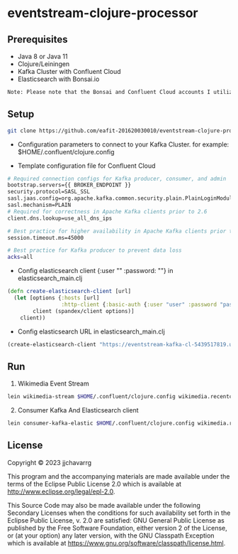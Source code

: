 # eventstream-clojure-processor

## Prerequisites

- Java 8 or Java 11
- Clojure/Leiningen
- Kafka Cluster with Confluent Cloud
- Elasticsearch with Bonsai.io

```sh
Note: Please note that the Bonsai and Confluent Cloud accounts I utilize can be easily created for free, and the process takes no more than 5 minutes to complete
```

## Setup

```sh
git clone https://github.com/eafit-201620030010/eventstream-clojure-processor.git
```

- Configuration parameters to connect to your Kafka Cluster. for example: $HOME/.confluent/clojure.config

- Template configuration file for Confluent Cloud

```sh
# Required connection configs for Kafka producer, consumer, and admin
bootstrap.servers={{ BROKER_ENDPOINT }}
security.protocol=SASL_SSL
sasl.jaas.config=org.apache.kafka.common.security.plain.PlainLoginModule required username='{{ CLUSTER_API_KEY }}' password='{{ CLUSTER_API_SECRET }}';
sasl.mechanism=PLAIN
# Required for correctness in Apache Kafka clients prior to 2.6
client.dns.lookup=use_all_dns_ips

# Best practice for higher availability in Apache Kafka clients prior to 3.0
session.timeout.ms=45000

# Best practice for Kafka producer to prevent data loss
acks=all
```

- Config elasticsearch client {:user "" :password: ""} in elasticsearch_main.clj

```clojure
(defn create-elasticsearch-client [url]
  (let [options {:hosts [url]
                 :http-client {:basic-auth {:user "user" :password "password"}}}
        client (spandex/client options)]
    client))
```

- Config elasticsearch URL in elasticsearch_main.clj

```clojure
(create-elasticsearch-client "https://eventstream-kafka-cl-5439517819.us-east-1.bonsaisearch.net:443")
```

## Run

1. Wikimedia Event Stream

```sh
lein wikimedia-stream $HOME/.confluent/clojure.config wikimedia.recentchange
```

2. Consumer Kafka And Elasticsearch client

```sh
lein consumer-kafka-elastic $HOME/.confluent/clojure.config wikimedia.recentchange
```

## License

Copyright © 2023 jjchavarrg

This program and the accompanying materials are made available under the
terms of the Eclipse Public License 2.0 which is available at
http://www.eclipse.org/legal/epl-2.0.

This Source Code may also be made available under the following Secondary
Licenses when the conditions for such availability set forth in the Eclipse
Public License, v. 2.0 are satisfied: GNU General Public License as published by
the Free Software Foundation, either version 2 of the License, or (at your
option) any later version, with the GNU Classpath Exception which is available
at https://www.gnu.org/software/classpath/license.html.
